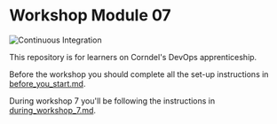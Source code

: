 # Workshop Module 07

![Continuous Integration](https://github.com/oskarwilliams378/DevOps-Course-Workshop-Module-07-Learners/workflows/Continuous%20Integration/badge.svg)

This repository is for learners on Corndel's DevOps apprenticeship.

Before the workshop you should complete all the set-up instructions in [before_you_start.md](./before_you_start.md).

During workshop 7 you'll be following the instructions in [during_workshop_7.md](./during_workshop_7.md).
